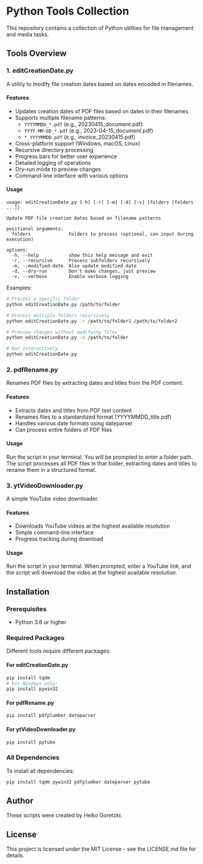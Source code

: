 # Python Tools Collection

This repository contains a collection of Python utilities for file management and media tasks.

## Tools Overview

### 1. editCreationDate.py

A utility to modify file creation dates based on dates encoded in filenames.

#### Features

- Updates creation dates of PDF files based on dates in their filenames
- Supports multiple filename patterns:
  - `YYYYMMDD_*.pdf` (e.g., 20230415_document.pdf)
  - `YYYY-MM-DD_*.pdf` (e.g., 2023-04-15_document.pdf)
  - `*_YYYYMMDD.pdf` (e.g., invoice_20230415.pdf)
- Cross-platform support (Windows, macOS, Linux)
- Recursive directory processing
- Progress bars for better user experience
- Detailed logging of operations
- Dry-run mode to preview changes
- Command-line interface with various options

#### Usage

```console
usage: editCreationDate.py [-h] [-r] [-m] [-d] [-v] [folders [folders ...]]

Update PDF file creation dates based on filename patterns

positional arguments:
  folders              Folders to process (optional, can input during execution)

options:
  -h, --help           show this help message and exit
  -r, --recursive      Process subfolders recursively
  -m, --modified-date  Also update modified date
  -d, --dry-run        Don't make changes, just preview
  -v, --verbose        Enable verbose logging
```

Examples:

```bash
# Process a specific folder
python editCreationDate.py /path/to/folder

# Process multiple folders recursively
python editCreationDate.py -r /path/to/folder1 /path/to/folder2

# Preview changes without modifying files
python editCreationDate.py -d /path/to/folder

# Run interactively
python editCreationDate.py
```

### 2. pdfRename.py

Renames PDF files by extracting dates and titles from the PDF content.

#### Features

- Extracts dates and titles from PDF text content
- Renames files to a standardized format (YYYYMMDD_title.pdf)
- Handles various date formats using dateparser
- Can process entire folders of PDF files

#### Usage

Run the script in your terminal. You will be prompted to enter a folder path. The script processes all PDF files in that folder, extracting dates and titles to rename them in a structured format.

### 3. ytVideoDownloader.py

A simple YouTube video downloader.

#### Features

- Downloads YouTube videos at the highest available resolution
- Simple command-line interface
- Progress tracking during download

#### Usage

Run the script in your terminal. When prompted, enter a YouTube link, and the script will download the video at the highest available resolution.

## Installation

### Prerequisites

- Python 3.6 or higher

### Required Packages

Different tools require different packages:

#### For editCreationDate.py

```bash
pip install tqdm
# For Windows only:
pip install pywin32
```

#### For pdfRename.py

```bash
pip install pdfplumber dateparser
```

#### For ytVideoDownloader.py

```bash
pip install pytube
```

### All Dependencies

To install all dependencies:

```bash
pip install tqdm pywin32 pdfplumber dateparser pytube
```

## Author

These scripts were created by Heiko Goretzki.

## License

This project is licensed under the MIT License - see the LICENSE.md file for details.
